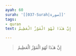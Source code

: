 ```yaml
---
ayah: 60
surah: '[[037-Surah|سورة]]'
tags:
- quran
text: إِنَّ هَـٰذَا لَهُوَ الْفَوْزُ الْعَظِيمُ

---
```

> إِنَّ هَـٰذَا لَهُوَ الْفَوْزُ الْعَظِيمُ
